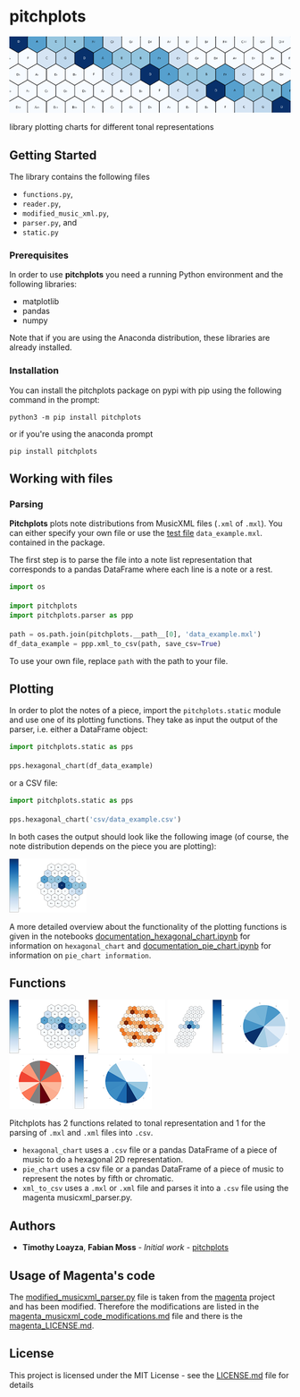 # pitchplots

![header](images/big_blue_hex_8_top.png)

library plotting charts for different tonal representations

## Getting Started

The library contains the following files
* `functions.py`, 
* `reader.py`, 
* `modified_music_xml.py`, 
* `parser.py`, and 
* `static.py`

### Prerequisites

In order to use **pitchplots** you need a running Python environment and the following libraries:
* matplotlib
* pandas
* numpy

Note that if you are using the Anaconda distribution, these libraries are already installed.

### Installation

You can install the pitchplots package on pypi with pip using the following command in the prompt:

```
python3 -m pip install pitchplots
```

or if you're using the anaconda prompt

```
pip install pitchplots
```

## Working with files

### Parsing

**Pitchplots** plots note distributions from MusicXML files (`.xml` of `.mxl`). You can either specify your own file or use the [test file](data_example.mxl) `data_example.mxl`. contained in the package.

The first step is to parse the file into a note list representation that corresponds to a pandas DataFrame where each line is a note or a rest.

```python
import os

import pitchplots
import pitchplots.parser as ppp

path = os.path.join(pitchplots.__path__[0], 'data_example.mxl')
df_data_example = ppp.xml_to_csv(path, save_csv=True)
```

To use your own file, replace `path` with the path to your file.

## Plotting

In order to plot the notes of a piece, import the `pitchplots.static` module and use one of its plotting functions. They take as input the output of the parser, i.e. either a DataFrame object:

```python
import pitchplots.static as pps

pps.hexagonal_chart(df_data_example)
```
 or a CSV file:
```python
import pitchplots.static as pps

pps.hexagonal_chart('csv/data_example.csv')
```
In both cases the output should look like the following image (of course, the note distribution depends on the piece you are plotting):

![hex_example](images/Tp1_def_hex.png)

A more detailed overview about the functionality of the plotting functions is given in the notebooks [documentation_hexagonal_chart.ipynb](documentation_hexagonal_chart.ipynb) for information on `hexagonal_chart` and [documentation_pie_chart.ipynb](documentation_pie_chart.ipynb) for information on `pie_chart information`.

## Functions

<img src="images/Tp1_def_hex.png">  <img src="images/Tp2_hex_orange_pc_5.png">  <img src="images/Tp3_hex_noduplicate.png">  <img src="images/Tp4_def_pie.png">  <img src="images/Tp5_red_pie_nofifith.png">  <img src="images/Tp6_log_pie.png">

Pitchplots has 2 functions related to tonal representation and 1 for the parsing of `.mxl` and `.xml` files into `.csv`.

-   `hexagonal_chart` uses a `.csv` file or a pandas DataFrame of a piece of music to do a hexagonal 2D representation.
-   `pie_chart` uses a csv file or a pandas DataFrame of a piece of music to represent the notes by fifth or chromatic.
-   `xml_to_csv` uses a `.mxl` or `.xml` file and parses it into a `.csv` file using the magenta musicxml_parser.py.

## Authors

* **Timothy Loayza**, **Fabian Moss** - *Initial work* - [pitchplots](https://github.com/DCMLab/pitchplots)

## Usage of Magenta's code

The [modified_musicxml_parser.py](modified_musicxml_parser.py) file is taken from the [magenta](https://github.com/tensorflow/magenta) project and has been modified. Therefore the modifications are listed in the [magenta_musicxml_code_modifications.md](magenta_musicxml_code_modifications.md) file and there is the [magenta_LICENSE.md](magenta_LICENSE.md).

## License

This project is licensed under the MIT License - see the [LICENSE.md](LICENSE.md) file for details

